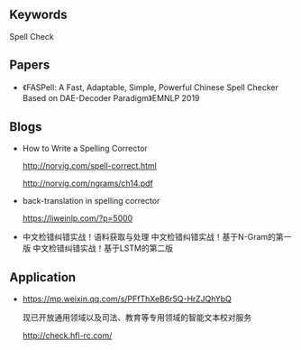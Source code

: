 ## Keywords

Spell Check



## Papers

- 《FASPell: A Fast, Adaptable, Simple, Powerful Chinese Spell Checker Based on DAE-Decoder Paradigm》EMNLP 2019



## Blogs

- How to Write a Spelling Corrector

  http://norvig.com/spell-correct.html

  http://norvig.com/ngrams/ch14.pdf



- back-translation in spelling corrector

  <https://liweinlp.com/?p=5000>



+ 中文检错纠错实战！语料获取与处理
  中文检错纠错实战！基于N-Gram的第一版
  中文检错纠错实战！基于LSTM的第二版

## Application

+ https://mp.weixin.qq.com/s/PFfThXeB6r5Q-HrZJQhYbQ

  现已开放通用领域以及司法、教育等专用领域的智能文本校对服务

  http://check.hfl-rc.com/ 







